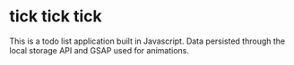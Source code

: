 # tick tick tick

This is a todo list application built in Javascript. Data persisted through the local storage API and GSAP used for animations.  
